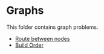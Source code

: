 # Graphs

This folder contains graph problems.

* [Route between nodes](Route)
* [Build Order](Build)

[//]: # (These are reference links used in the body of this note and get stripped out when the markdown processor does its job. There is no need to format nicely because it shouldn't be seen. Thanks SO - http://stackoverflow.com/questions/4823468/store-comments-in-markdown-syntax)

   [Route]: <Graphs/Route>

